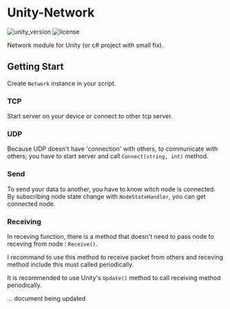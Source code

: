 # Unity-Network

![unity_version](https://img.shields.io/badge/Unity-2020.1-blue.svg?style=flat-square) ![license](https://img.shields.io/badge/License-MIT-blue.svg?style=flat-square)

Network module for Unity (or c# project with small fix).

## Getting Start

Create `Network` instance in your script.

### TCP

Start server on your device or connect to other tcp server.

### UDP

Because UDP doesn't have 'connection' with others, to communicate with others, you have to start server and call `Connect(string, int)` method.

### Send

To send your data to another, you have to know witch node is connected. By subscribing node state change with  `NodeStateHandler`, you can get connected node.

### Receiving

In receving function, there is a method that doesn't need to pass node to receving from node : `Receive()`.

I recommand to use this method to receive packet from others and receving method include this must called periodically.

It is recommended to use Unity's `Update()` method to call receiving method periodically.

... document being updated